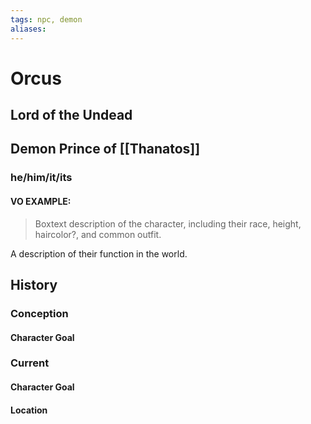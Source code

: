 ```yaml
---
tags: npc, demon
aliases:
---
```

# Orcus
## Lord of the Undead
## Demon Prince of [[Thanatos]]
### he/him/it/its
#### VO EXAMPLE:

> Boxtext description of the character, including their race, height, haircolor?, and common outfit.

A description of their function in the world.
## History
### Conception
#### Character Goal
### Current
#### Character Goal
#### Location